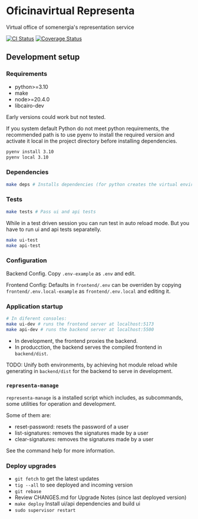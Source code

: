 # Oficinavirtual Representa

Virtual office of somenergia's representation service

[![CI Status](https://github.com/Som-Energia/somrepresenta-oficinavirtual/actions/workflows/main.yml/badge.svg)](https://github.com/Som-Energia/somrepresenta-oficinavirtual/actions/workflows/main.yml)
[![Coverage Status](https://coveralls.io/repos/github/Som-Energia/somrepresenta-oficinavirtual/badge.svg?branch=main)](https://coveralls.io/github/Som-Energia/somrepresenta-oficinavirtual?branch=main)


## Development setup

### Requirements

- python>=3.10
- make
- node>=20.4.0
- libcairo-dev

Early versions could work but not tested.

If you system default Python do not meet python requirements,
the recommended path is to use pyenv to install the required version
and activate it local in the project directory before installing dependencies.

```bash
pyenv install 3.10
pyenv local 3.10
```

### Dependencies

```bash
make deps # Installs dependencies (for python creates the virtual environment if missing)
```

### Tests

```bash
make tests # Pass ui and api tests
```

While in a test driven session you can run test in auto reload mode.
But you have to run ui and api tests separatelly.

```bash
make ui-test
make api-test
```

### Configuration

Backend Config. Copy `.env-example` as `.env` and edit.

Frontend Config: Defaults in `frontend/.env` can be overriden
by copying `frontend/.env.local-example` as `frontend/.env.local` and editing it.

### Application startup

```bash
# In diferent consoles:
make ui-dev # runs the frontend server at localhost:5173
make api-dev # runs the backend server at localhost:5500
```

- In development, the frontend proxies the backend.
- In producction, the backend serves the compiled frontend in `backend/dist`.

TODO: Unify both environments, by achieving hot module reload
while generating in `backend/dist` for the backend to serve in development.

### `representa-manage`

`representa-manage` is a installed script which includes, as subcommands, some utilities for operation and development.

Some of them are:

- reset-password: resets the password of a user
- list-signatures: removes the signatures made by a user
- clear-signatures: removes the signatures made by a user

See the command help for more information.

### Deploy upgrades

- `git fetch` to get the latest updates
- `tig --all` to see deployed and incoming version
- `git rebase`
- Review CHANGES.md for Upgrade Notes (since last deployed version)
- `make deploy`  Install ui/api dependencies and build ui
- `sudo supervisor restart`
